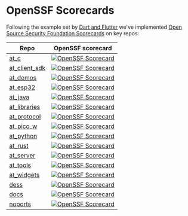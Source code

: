 # OpenSSF Scorecards

Following the example set by
[Dart and Flutter](https://opensource.googleblog.com/2022/06/Dart-and-Flutter-enable-Allstar-and-Security-Scorecards.html)
we've implemented
[Open Source Security Foundation Scorecards](https://securityscorecards.dev/)
on key repos:

<!-- pyml disable-num-lines 18 md013-->
| Repo | OpenSSF scorecard |
|---|---|
| [at_c](https://github.com/atsign-foundation/at_c) | [![OpenSSF Scorecard](https://api.securityscorecards.dev/projects/github.com/atsign-foundation/at_c/badge)](https://securityscorecards.dev/viewer/?uri=github.com/atsign-foundation/at_c&sort_by=check-score&sort_direction=desc) |  
| [at_client_sdk](https://github.com/atsign-foundation/at_client_sdk) | [![OpenSSF Scorecard](https://api.securityscorecards.dev/projects/github.com/atsign-foundation/at_client_sdk/badge)](https://securityscorecards.dev/viewer/?uri=github.com/atsign-foundation/at_client_sdk&sort_by=check-score&sort_direction=desc) |
| [at_demos](https://github.com/atsign-foundation/at_demos) | [![OpenSSF Scorecard](https://api.securityscorecards.dev/projects/github.com/atsign-foundation/at_demos/badge)](https://securityscorecards.dev/viewer/?uri=github.com/atsign-foundation/at_demos&sort_by=check-score&sort_direction=desc) |
| [at_esp32](https://github.com/atsign-foundation/at_esp32) | [![OpenSSF Scorecard](https://api.securityscorecards.dev/projects/github.com/atsign-foundation/at_esp32/badge)](https://securityscorecards.dev/viewer/?uri=github.com/atsign-foundation/at_esp32&sort_by=check-score&sort_direction=desc) |  
| [at_java](https://github.com/atsign-foundation/at_java) | [![OpenSSF Scorecard](https://api.securityscorecards.dev/projects/github.com/atsign-foundation/at_java/badge)](https://securityscorecards.dev/viewer/?uri=github.com/atsign-foundation/at_java&sort_by=check-score&sort_direction=desc) |
| [at_libraries](https://github.com/atsign-foundation/at_libraries) | [![OpenSSF Scorecard](https://api.securityscorecards.dev/projects/github.com/atsign-foundation/at_libraries/badge)](https://securityscorecards.dev/viewer/?uri=github.com/atsign-foundation/at_libraries&sort_by=check-score&sort_direction=desc) |
| [at_protocol](https://github.com/atsign-foundation/at_protocol) | [![OpenSSF Scorecard](https://api.securityscorecards.dev/projects/github.com/atsign-foundation/at_protocol/badge)](https://securityscorecards.dev/viewer/?uri=github.com/atsign-foundation/at_protocol&sort_by=check-score&sort_direction=desc) |
| [at_pico_w](https://github.com/atsign-foundation/at_pico_w) | [![OpenSSF Scorecard](https://api.securityscorecards.dev/projects/github.com/atsign-foundation/at_pico_w/badge)](https://securityscorecards.dev/viewer/?uri=github.com/atsign-foundation/at_pico_w&sort_by=check-score&sort_direction=desc) |
| [at_python](https://github.com/atsign-foundation/at_python) | [![OpenSSF Scorecard](https://api.securityscorecards.dev/projects/github.com/atsign-foundation/at_python/badge)](https://securityscorecards.dev/viewer/?uri=github.com/atsign-foundation/at_python&sort_by=check-score&sort_direction=desc) |  
| [at_rust](https://github.com/atsign-foundation/at_rust) | [![OpenSSF Scorecard](https://api.securityscorecards.dev/projects/github.com/atsign-foundation/at_rust/badge)](https://securityscorecards.dev/viewer/?uri=github.com/atsign-foundation/at_rust&sort_by=check-score&sort_direction=desc) |  
| [at_server](https://github.com/atsign-foundation/at_server) | [![OpenSSF Scorecard](https://api.securityscorecards.dev/projects/github.com/atsign-foundation/at_server/badge)](https://securityscorecards.dev/viewer/?uri=github.com/atsign-foundation/at_server&sort_by=check-score&sort_direction=desc) |
| [at_tools](https://github.com/atsign-foundation/at_tools) | [![OpenSSF Scorecard](https://api.securityscorecards.dev/projects/github.com/atsign-foundation/at_tools/badge)](https://securityscorecards.dev/viewer/?uri=github.com/atsign-foundation/at_tools&sort_by=check-score&sort_direction=desc) |
| [at_widgets](https://github.com/atsign-foundation/at_widgets) | [![OpenSSF Scorecard](https://api.securityscorecards.dev/projects/github.com/atsign-foundation/at_widgets/badge)](https://securityscorecards.dev/viewer/?uri=github.com/atsign-foundation/at_widgets&sort_by=check-score&sort_direction=desc) |
| [dess](https://github.com/atsign-foundation/dess) | [![OpenSSF Scorecard](https://api.securityscorecards.dev/projects/github.com/atsign-foundation/dess/badge)](https://securityscorecards.dev/viewer/?uri=github.com/atsign-foundation/dess&sort_by=check-score&sort_direction=desc) |
| [docs](https://github.com/atsign-foundation/docs) | [![OpenSSF Scorecard](https://api.securityscorecards.dev/projects/github.com/atsign-foundation/docs/badge)](https://securityscorecards.dev/viewer/?uri=github.com/atsign-foundation/docs&sort_by=check-score&sort_direction=desc) |
| [noports](https://github.com/atsign-foundation/noports) | [![OpenSSF Scorecard](https://api.securityscorecards.dev/projects/github.com/atsign-foundation/noports/badge)](https://securityscorecards.dev/viewer/?uri=github.com/atsign-foundation/noports&sort_by=check-score&sort_direction=desc) |
